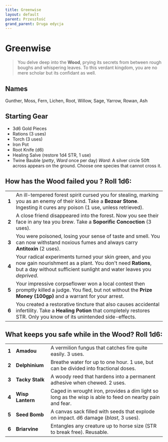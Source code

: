 ```yaml
---
title: Greenwise
layout: default
parent: Przeszłość
grand_parent: Druga edycja
---
```


# Greenwise

> You delve deep into the **Wood**, prying its secrets from between rough boughs and whispering leaves. To this verdant kingdom, you are no mere scholar but its confidant as well.

## Names

Gunther, Moss, Fern, Lichen, Root, Willow, Sage, Yarrow, Rowan, Ash

## Starting Gear

- 3d6 Gold Pieces
- Rations (3 uses)
- Torch (3 uses) 
- Iron Pot
- Root Knife (d6)
- Healing Salve (restore 1d4 STR, 1 use)
- Twine Bauble (_petty_, _Ward_ once per day)
_Ward_: A silver circle 50ft across appears on the ground. Choose one species that cannot cross it.

## How has the Wood failed you ? Roll 1d6:

|       |                                                                                                                                                                                               |
| ----- | --------------------------------------------------------------------------------------------------------------------------------------------------------------------------------------------- |
| **1** | An ill-tempered forest spirit cursed you for stealing, marking you as an enemy of their kind. Take a **Bezoar Stone**. Ingesting it cures any poison (1 use, unless retrieved).             |
| **2** | A close friend disappeared into the forest. Now you see their face in any tea you brew. Take a **Soporific Concoction** (3 uses).                                                                                 |
| **3** | You were poisoned, losing your sense of taste and smell. You can now withstand noxious fumes and always carry **Antitoxin** (2 uses).                                                        |
| **4** | Your radical experiments turned your skin green, and you now gain nourishment as a plant. You don't need **Rations**, but a day without sufficient sunlight and water leaves you _deprived_. |
| **5** | Your impressive corpseflower won a local contest then promptly killed a judge. You fled, but not without the **Prize Money (100gp)** and a warrant for your arrest.                    |
| **6** | You created a restorative tincture that also causes accidental infertility. Take a **Healing Potion** that completely restores STR. Only you know of its unintended side-effects.                       |

## What keeps you safe while in the Wood? Roll 1d6:

|       |                  |                                                                                                          |
| ----- | ---------------- | -------------------------------------------------------------------------------------------------------- |
| **1** | **Amadou**       | A vermilion fungus that catches fire quite easily. 3 uses.                                              |
| **2** | **Delphinium**   | Breathe water for up to one hour. 1 use, but can be divided into fractional doses.                       |
| **3** | **Tacky Stalk**  | A woody reed that hardens into a permanent adhesive when chewed. 2 uses.                                 |
| **4** | **Wisp Lantern** | Caged in wrought iron, provides a dim light so long as the wisp is able to feed on nearby pain and fear. |
| **5** | **Seed Bomb**    | A canvas sack filled with seeds that explode on impact. d6 damage (_blast_, 3 uses).                     |
| **6** | **Briarvine**    | Entangles any creature up to horse size (STR to break free). Reusable.                                   |
